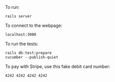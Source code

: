 To run:
```
rails server
```

To connect to the webpage:
```
localhost:3000
```

To run the tests:
```
rails db:test:prepare
cucumber --publish-quiet
```

To pay with Stripe, use this fake debit card number:
```
4242 4242 4242 4242
```
